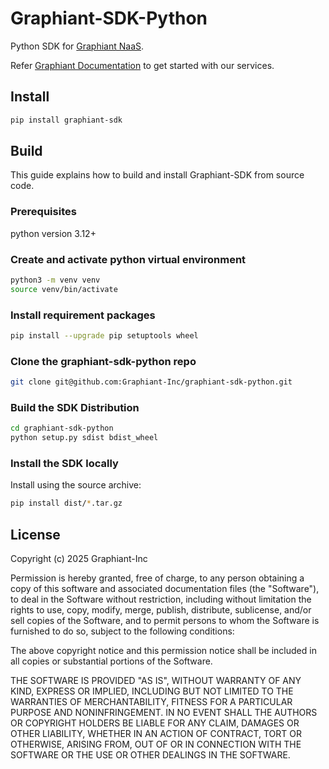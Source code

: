 # Graphiant-SDK-Python

Python SDK for [Graphiant NaaS](https://www.graphiant.com).

Refer [Graphiant Documentation](https://docs.graphiant.com/) to get started with our services.

## Install

```sh
pip install graphiant-sdk
```

## Build

This guide explains how to build and install Graphiant-SDK from source code.

### Prerequisites

python version 3.12+

### Create and activate python virtual environment
```sh
python3 -m venv venv
source venv/bin/activate
```

### Install requirement packages
```sh
pip install --upgrade pip setuptools wheel
```

### Clone the graphiant-sdk-python repo
```sh
git clone git@github.com:Graphiant-Inc/graphiant-sdk-python.git
```

### Build the SDK Distribution
```sh
cd graphiant-sdk-python
python setup.py sdist bdist_wheel
```

### Install the SDK locally

Install using the source archive:

```sh
pip install dist/*.tar.gz
```

## License

Copyright (c) 2025 Graphiant-Inc

Permission is hereby granted, free of charge, to any person obtaining a copy
of this software and associated documentation files (the "Software"), to deal
in the Software without restriction, including without limitation the rights
to use, copy, modify, merge, publish, distribute, sublicense, and/or sell
copies of the Software, and to permit persons to whom the Software is
furnished to do so, subject to the following conditions:

The above copyright notice and this permission notice shall be included in all
copies or substantial portions of the Software.

THE SOFTWARE IS PROVIDED "AS IS", WITHOUT WARRANTY OF ANY KIND, EXPRESS OR
IMPLIED, INCLUDING BUT NOT LIMITED TO THE WARRANTIES OF MERCHANTABILITY,
FITNESS FOR A PARTICULAR PURPOSE AND NONINFRINGEMENT. IN NO EVENT SHALL THE
AUTHORS OR COPYRIGHT HOLDERS BE LIABLE FOR ANY CLAIM, DAMAGES OR OTHER
LIABILITY, WHETHER IN AN ACTION OF CONTRACT, TORT OR OTHERWISE, ARISING FROM,
OUT OF OR IN CONNECTION WITH THE SOFTWARE OR THE USE OR OTHER DEALINGS IN THE
SOFTWARE.
